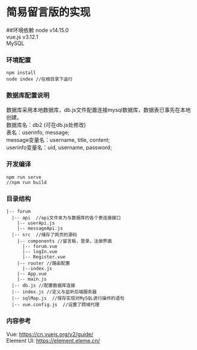 # 简易留言版的实现


##环境依赖
node v14.15.0  
vue.js v3.12.1  
MySQL


### 环境配置
```
npm install
node index //在根目录下运行
```

### 数据库配置说明
数据库采用本地数据库，db.js文件配置连接mysql数据库，数据表已事先在本地创建。  
数据库名：db2 (可在db.js处修改)  
表名：userinfo, message;  
message变量名：username, title, content;  
userinfo变量名：uid, username, password;


### 开发编译
```
npm run serve
//npm run build
```

### 目录结构
```
|-- forum
  |-- api  //api文件夹为与数据库的各个表连接接口
    |-- userApi.js
    |-- messageApi.js
  |-- src  //储存了网页的源码
    |-- components //留言板，登录，注册界面
      |-- forum.vue
      |-- logIn.vue
      |-- Register.vue
    |-- router //路由配置
      |--index.js
    |-- App.vue
    |-- main.js
  |-- db.js //配置数据库连接
  |-- index.js //定义与监听后端服务器
  |-- sqlMap.js  //保存实现对MySQL进行操作的语句
  |-- vue.config.js  //设置了跨域代理

```
### 内容参考
Vue: <https://cn.vuejs.org/v2/guide/>  
Element UI: <https://element.eleme.cn/>  

